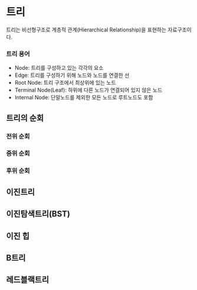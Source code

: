 # 트리

트리는 비선형구조로 계층적 관계(Hierarchical Relationship)을 표현하는 자료구조이다.

### 트리 용어

- Node: 트리를 구성하고 있는 각각의 요소
- Edge: 트리를 구성하기 위해 노드와 노드를 연결한 선
- Root Node: 트리 구조에서 최상위에 있는 노드
- Terminal Node(Leaf): 하위에 다른 노드가 연결되어 있지 않은 노드
- Internal Node: 단말노드를 제외한 모든 노드로 루트노드도 포함

## 트리의 순회

### 전위 순회

### 중위 순회

### 후위 순회

## 이진트리

## 이진탐색트리(BST)

## 이진 힙

## B트리

## 레드블랙트리
